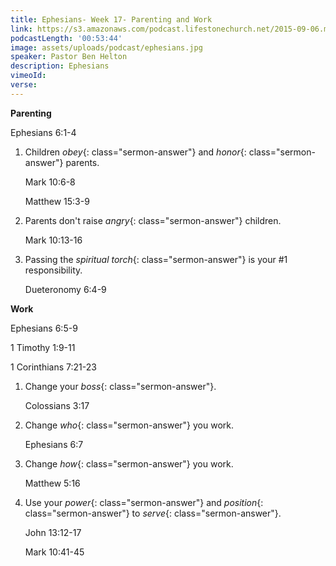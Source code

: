 ```yaml
---
title: Ephesians- Week 17- Parenting and Work
link: https://s3.amazonaws.com/podcast.lifestonechurch.net/2015-09-06.mp3
podcastLength: '00:53:44'
image: assets/uploads/podcast/ephesians.jpg
speaker: Pastor Ben Helton
description: Ephesians
vimeoId:
verse:
---
```


**Parenting**

Ephesians 6:1-4

1. Children *obey*{: class="sermon-answer"} and *honor*{: class="sermon-answer"} parents.

   Mark 10:6-8

   Matthew 15:3-9

1. Parents don't raise *angry*{: class="sermon-answer"} children.

   Mark 10:13-16

1. Passing the *spiritual torch*{: class="sermon-answer"} is your #1 responsibility.

   Dueteronomy 6:4-9

**Work**

Ephesians 6:5-9

1 Timothy 1:9-11

1 Corinthians 7:21-23

1. Change your *boss*{: class="sermon-answer"}.

   Colossians 3:17

1. Change *who*{: class="sermon-answer"} you work.

   Ephesians 6:7

1. Change *how*{: class="sermon-answer"} you work.

   Matthew 5:16

1. Use your *power*{: class="sermon-answer"} and *position*{: class="sermon-answer"} to *serve*{: class="sermon-answer"}.

   John 13:12-17

   Mark 10:41-45
